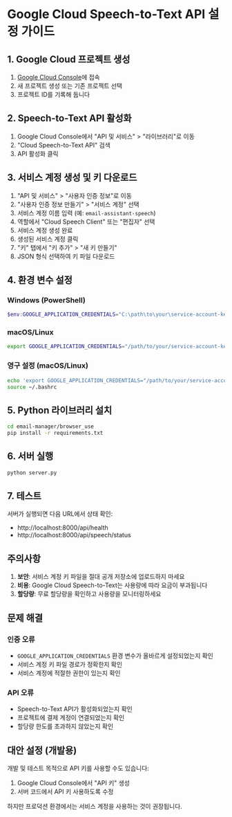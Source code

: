 # Google Cloud Speech-to-Text API 설정 가이드

## 1. Google Cloud 프로젝트 생성

1. [Google Cloud Console](https://console.cloud.google.com/)에 접속
2. 새 프로젝트 생성 또는 기존 프로젝트 선택
3. 프로젝트 ID를 기록해 둡니다

## 2. Speech-to-Text API 활성화

1. Google Cloud Console에서 "API 및 서비스" > "라이브러리"로 이동
2. "Cloud Speech-to-Text API" 검색
3. API 활성화 클릭

## 3. 서비스 계정 생성 및 키 다운로드

1. "API 및 서비스" > "사용자 인증 정보"로 이동
2. "사용자 인증 정보 만들기" > "서비스 계정" 선택
3. 서비스 계정 이름 입력 (예: `email-assistant-speech`)
4. 역할에서 "Cloud Speech Client" 또는 "편집자" 선택
5. 서비스 계정 생성 완료
6. 생성된 서비스 계정 클릭
7. "키" 탭에서 "키 추가" > "새 키 만들기"
8. JSON 형식 선택하여 키 파일 다운로드

## 4. 환경 변수 설정

### Windows (PowerShell)
```powershell
$env:GOOGLE_APPLICATION_CREDENTIALS="C:\path\to\your\service-account-key.json"
```

### macOS/Linux
```bash
export GOOGLE_APPLICATION_CREDENTIALS="/path/to/your/service-account-key.json"
```

### 영구 설정 (macOS/Linux)
```bash
echo 'export GOOGLE_APPLICATION_CREDENTIALS="/path/to/your/service-account-key.json"' >> ~/.bashrc
source ~/.bashrc
```

## 5. Python 라이브러리 설치

```bash
cd email-manager/browser_use
pip install -r requirements.txt
```

## 6. 서버 실행

```bash
python server.py
```

## 7. 테스트

서버가 실행되면 다음 URL에서 상태 확인:
- http://localhost:8000/api/health
- http://localhost:8000/api/speech/status

## 주의사항

1. **보안**: 서비스 계정 키 파일을 절대 공개 저장소에 업로드하지 마세요
2. **비용**: Google Cloud Speech-to-Text는 사용량에 따라 요금이 부과됩니다
3. **할당량**: 무료 할당량을 확인하고 사용량을 모니터링하세요

## 문제 해결

### 인증 오류
- `GOOGLE_APPLICATION_CREDENTIALS` 환경 변수가 올바르게 설정되었는지 확인
- 서비스 계정 키 파일 경로가 정확한지 확인
- 서비스 계정에 적절한 권한이 있는지 확인

### API 오류
- Speech-to-Text API가 활성화되었는지 확인
- 프로젝트에 결제 계정이 연결되었는지 확인
- 할당량 한도를 초과하지 않았는지 확인

## 대안 설정 (개발용)

개발 및 테스트 목적으로 API 키를 사용할 수도 있습니다:

1. Google Cloud Console에서 "API 키" 생성
2. 서버 코드에서 API 키 사용하도록 수정

하지만 프로덕션 환경에서는 서비스 계정을 사용하는 것이 권장됩니다. 